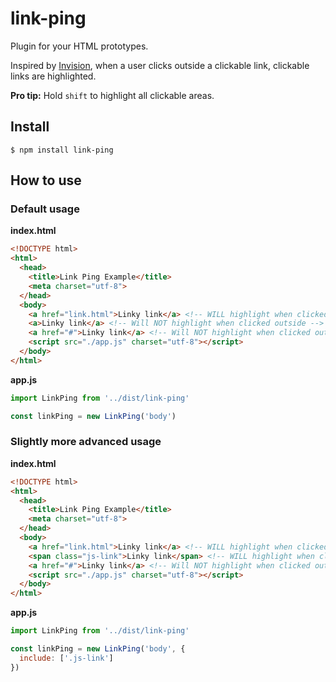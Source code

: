 # link-ping
Plugin for your HTML prototypes.

Inspired by [Invision](http://www.invisionapp.com/), when a user clicks outside a clickable link, clickable links are highlighted.

**Pro tip:** Hold `shift` to highlight all clickable areas.

## Install
```
$ npm install link-ping
```

## How to use
### Default usage
**index.html**
```html
<!DOCTYPE html>
<html>
  <head>
    <title>Link Ping Example</title>
    <meta charset="utf-8">
  </head>
  <body>
    <a href="link.html">Linky link</a> <!-- WILL highlight when clicked outside -->
    <a>Linky link</a> <!-- Will NOT highlight when clicked outside -->
    <a href="#">Linky link</a> <!-- Will NOT highlight when clicked outside -->
    <script src="./app.js" charset="utf-8"></script>
  </body>
</html>
```

**app.js**
```javascript
import LinkPing from '../dist/link-ping'

const linkPing = new LinkPing('body')
```

### Slightly more advanced usage
**index.html**
```html
<!DOCTYPE html>
<html>
  <head>
    <title>Link Ping Example</title>
    <meta charset="utf-8">
  </head>
  <body>
    <a href="link.html">Linky link</a> <!-- WILL highlight when clicked outside -->
    <span class="js-link">Linky link</span> <!-- WILL highlight when clicked outside -->
    <a href="#">Linky link</a> <!-- Will NOT highlight when clicked outside -->
    <script src="./app.js" charset="utf-8"></script>
  </body>
</html>
```

**app.js**
```javascript
import LinkPing from '../dist/link-ping'

const linkPing = new LinkPing('body', {
  include: ['.js-link']
})
```
